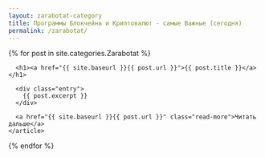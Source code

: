 ```yaml
---
layout: zarabotat-category
title: Программы Блокчейна и Криптовалют - самые Важные (сегодня)
permalink: /zarabotat/
---
```




<div class="posts">
{% for post in site.categories.Zarabotat %}
    <article class="post">

      <h1><a href="{{ site.baseurl }}{{ post.url }}">{{ post.title }}</a></h1>

      <div class="entry">
        {{ post.excerpt }}
      </div>

      <a href="{{ site.baseurl }}{{ post.url }}" class="read-more">Читать дальше</a>
    </article>
  {% endfor %}
</div>

